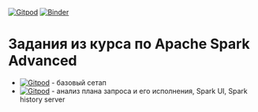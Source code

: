 [![Gitpod](https://img.shields.io/badge/Open%20in%20Gitpod-908a85?logo=gitpod)](https://gitpod.io/#https://github.com/neshkeev/spark-advanced-exercises)
[![Binder](https://img.shields.io/badge/%D0%9E%D1%82%D0%BA%D1%80%D1%8B%D1%82%D1%8C%20%D0%B2%20Binder-908a85?logo=jupyter)](https://mybinder.org/v2/gh/neshkeev/spark-advanced-exercises/HEAD)

# Задания из курса по Apache Spark Advanced

- [![Gitpod](https://img.shields.io/badge/master-908a85?logo=gitpod)](https://gitpod.io/#https://github.com/neshkeev/spark-advanced-exercises) - базовый сетап
- [![Gitpod](https://img.shields.io/badge/01.execution--plan-908a85?logo=gitpod)](https://gitpod.io/#https://github.com/neshkeev/spark-advanced-exercises/tree/01.execution-plan) - анализ плана запроса и его исполнения, Spark UI, Spark history server
